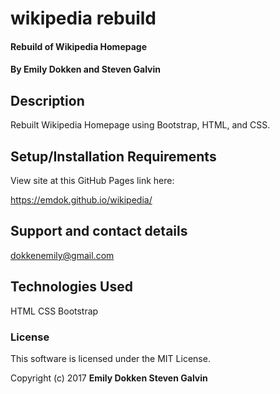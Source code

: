 # wikipedia rebuild

#### Rebuild of Wikipedia Homepage

#### By Emily Dokken and Steven Galvin

## Description

Rebuilt Wikipedia Homepage using Bootstrap, HTML, and CSS.

## Setup/Installation Requirements

View site at this GitHub Pages link here:

https://emdok.github.io/wikipedia/

## Support and contact details

dokkenemily@gmail.com

## Technologies Used

HTML
CSS
Bootstrap

### License

This software is licensed under the MIT License.

Copyright (c) 2017 **Emily Dokken Steven Galvin**
